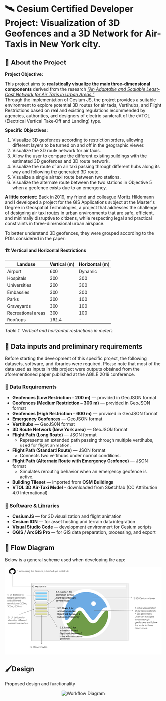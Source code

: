 # 🛰 Cesium Certified Developer Project: Visualization of 3D Geofences and a 3D Network for Air-Taxis in New York city.

## 📘 About the Project
**Project Objective:** 

This project aims to **realistically visualize the main three-dimensional components** derived from the research [*“An Adaptable and Scalable Least-Cost Network for Air Taxis in Urban Areas.”*](https://www.researchgate.net/publication/341173954_An_adaptable_and_scalable_least-cost_network_for_air-taxis_in_urban_areas_Study_area_Manhattan_New_York)  
Through the implementation of Cesium JS, the project provides a suitable environment to explore potential 3D routes for air taxis, Vertihubs, and Flight Restrictions based on real and existing regulations recommended by agencies, authorities, and designers of electric sandcraft of the eVTOL (Electrical Vertical Take-Off and Landing) type.

**Specific Objectives:**

1. Visualize 3D geofences according to restriction orders, allowing different layers to be turned on and off in the geographic viewer.
2. Visualize the 3D route network for air taxis.
3. Allow the user to compare the different existing buildings with the estimated 3D geofences and 3D route network.
4. Visualize the route of an air taxi passing through different hubs along its way and following the generated 3D route.
5. Visualize a single air taxi route between two stations.
6. Visualize the alternate route between the two stations in Objective 5 when a geofence exists due to an emergency.

**A little context:**
Back in 2019, my friend and colleague Moritz Hildemann and I developed a project for the GIS Applications subject at the Master's Degree in Geospatial Technologies, a project that addresses the challenge of designing air taxi routes in urban environments that are safe, efficient, and minimally disruptive to citizens, while respecting legal and practical constraints in three-dimensional urban airspace.

To better understand 3D geofences, they were grouped according to the POIs considered in the paper:

#### 🏗️ Vertical and Horizontal Restrictions

| Landuse             | Vertical (m) | Horizontal (m) |
|---------------------|--------------|----------------|
| Airport             | 600          | Dynamic        |
| Hospitals           | 300          | 300            |
| Universities        | 200          | 300            |
| Embassies           | 300          | 300            |
| Parks               | 300          | 100            |
| Graveyards          | 300          | 100            |
| Recreational areas  | 300          | 100            |
| Rooftops            | 152.4        | -              |

*Table 1. Vertical and horizontal restrictions in meters.*


## 🧩 Data inputs and preliminary requirements
Before starting the development of this specific project, the following datasets, software, and libraries were required. Please note that most of the data used as inputs in this project were outputs obtained from the aforementioned paper published at the AGILE 2019 conference.

### 📂 Data Requirements

 - **Geofences (Low Restriction – 200 m)** — provided in GeoJSON format  
 - **Geofences (Medium Restriction – 300 m)** — provided in GeoJSON format  
 - **Geofences (High Restriction – 600 m)** — provided in GeoJSON format  
 - **Emergency Geofences** — GeoJSON format  
 - **Vertihubs** — GeoJSON format  
 - **3D Route Network (New York area)** — GeoJSON format  
 - **Flight Path (Long Route)** — JSON format  
   - Represents an extended path passing through multiple vertihubs, used for flight animation.  
 - **Flight Path (Standard Route)** — JSON format  
   - Connects two vertihubs under normal conditions.  
 - **Flight Path (Alternate Route with Emergency Geofence)** — JSON format  
   - Simulates rerouting behavior when an emergency geofence is active.  
 - **Building Tileset** — imported from **OSM Buildings**
 - **VTOL 3D Air-Taxi Model** - downloaded from Sketchfab (CC Attribution 4.0 International)
 
 ### 🧰 Software & Libraries
 
 - **CesiumJS** — for 3D visualization and flight animation  
 - **Cesium ION** — for asset hosting and terrain data integration  
 - **Visual Studio Code** — development environment for Cesium scripts  
 - **QGIS / ArcGIS Pro** — for GIS data preparation, processing, and export  

## 🔁 Flow Diagram
Below is a general scheme used when developing the app:
<p align="center">
  <img src="./public/images/Mock Design.png" alt="Workflow Diagram" width="700">
</p>

## 🖌️Design
Proposed design and functionality
<p align="center">
  <img src="./public/images/Design.png" alt="Workflow Diagram" width="700">
</p>
